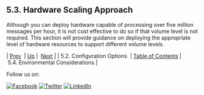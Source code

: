 ## 5.3. Hardware Scaling Approach

Although you can deploy hardware capable of processing over five million messages per hour, it is not cost effective to do so if that volume level is not required. This section will provide guidance on deploying the appropriate level of hardware resources to support different volume levels.

| [Prev](hardware.config_options.php)  | [Up](hardware.requirements.php) |  [Next](hardware.environmental.php) |
| 5.2. Configuration Options  | [Table of Contents](index.php) |  5.4. Environmental Considerations |

Follow us on:

[![Facebook](https://support.messagesystems.com/images/icon-facebook.png)](http://www.facebook.com/messagesystems) [![Twitter](https://support.messagesystems.com/images/icon-twitter.png)](http://twitter.com/#!/MessageSystems) [![LinkedIn](https://support.messagesystems.com/images/icon-linkedin.png)](http://www.linkedin.com/company/message-systems)